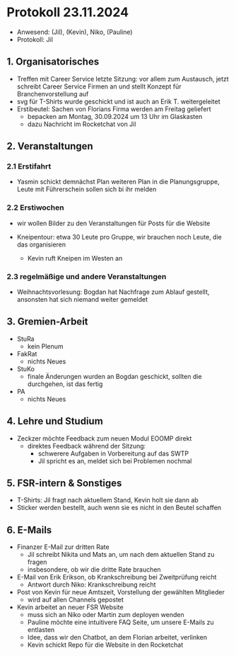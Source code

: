 ---
---

# Protokoll 23.11.2024

* Anwesend: (Jil), (Kevin), Niko, (Pauline)
* Protokoll: Jil


## 1. Organisatorisches

* Treffen mit Career Service letzte Sitzung: vor allem zum Austausch, jetzt schreibt Career Service Firmen an und stellt Konzept für Branchenvorstellung auf
* svg für T-Shirts wurde geschickt und ist auch an Erik T. weitergeleitet
* Erstibeutel: Sachen von Florians Firma werden am Freitag geliefert
    * bepacken am Montag, 30.09.2024 um 13 Uhr im Glaskasten
    * dazu Nachricht im Rocketchat von Jil

## 2. Veranstaltungen

### 2.1 Erstifahrt
* Yasmin schickt demnächst Plan weiteren Plan in die Planungsgruppe, Leute mit Führerschein sollen sich bi ihr melden

### 2.2 Erstiwochen
* wir wollen Bilder zu den Veranstaltungen für Posts für die Website

* Kneipentour: etwa 30 Leute pro Gruppe, wir brauchen noch Leute, die das organisieren
    * Kevin ruft Kneipen im Westen an

### 2.3 regelmäßige und andere Veranstaltungen

* Weihnachtsvorlesung: Bogdan hat Nachfrage zum Ablauf gestellt, ansonsten hat sich niemand weiter gemeldet

## 3. Gremien-Arbeit

* StuRa
	* kein Plenum
* FakRat
	* nichts Neues
* StuKo
	* finale Änderungen wurden an Bogdan geschickt, sollten die durchgehen, ist das fertig
* PA
	* nichts Neues

## 4. Lehre und Studium

* Zeckzer möchte Feedback zum neuen Modul EOOMP direkt
    * direktes Feedback während der Sitzung:
        * schwerere Aufgaben in Vorbereitung auf das SWTP
        * Jil spricht es an, meldet sich bei Problemen nochmal

## 5. FSR-intern & Sonstiges

* T-Shirts: Jil fragt nach aktuellem Stand, Kevin holt sie dann ab
* Sticker werden bestellt, auch wenn sie es nicht in den Beutel schaffen

## 6. E-Mails

* Finanzer E-Mail zur dritten Rate
    * Jil schreibt Nikita und Mats an, um nach dem aktuellen Stand zu fragen
    * insbesondere, ob wir die dritte Rate brauchen
* E-Mail von Erik Erikson, ob Krankschreibung bei Zweitprüfung reicht
    * Antwort durch Niko: Krankschreibung reicht
* Post von Kevin für neue Amtszeit, Vorstellung der gewählten Mitglieder
    * wird auf allen Channels gepostet
* Kevin arbeitet an neuer FSR Website
    * muss sich an Niko oder Martin zum deployen wenden
    * Pauline möchte eine intuitivere FAQ Seite, um unsere E-Mails zu entlasten
    * Idee, dass wir den Chatbot, an dem Florian arbeitet, verlinken
    * Kevin schickt Repo für die Website in den Rocketchat

